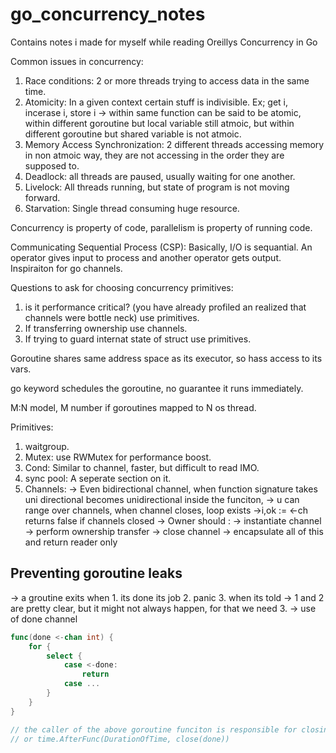 # go_concurrency_notes
Contains notes i made for myself while reading Oreillys Concurrency in Go

Common issues in concurrency:
1. Race conditions: 2 or more threads trying to access data in the same time.
2. Atomicity: In a given context certain stuff is indivisible. Ex; get i, incerase i, store i -> within same function can be said to be atomic, within different goroutine but local variable still atmoic, but  within different goroutine but shared variable is not atmoic.
3. Memory Access Synchronization: 2 different threads accessing memory in non atmoic way, they are not accessing in the order they are supposed to.
4. Deadlock: all threads are paused, usually waiting for one another.
5. Livelock: All threads running, but state of program is not moving forward.
6. Starvation: Single thread consuming huge resource.

Concurrency is property of code, parallelism is property of running code.

Communicating Sequential Process (CSP): Basically, I/O is sequantial. An operator gives input to process and another operator gets output. Inspiraiton for go channels.

Questions to ask for choosing concurrency primitives:
1. is it performance critical? (you have already profiled an realized that channels were bottle neck) use primitives.
2. If transferring ownership use channels.
3. If trying to guard internat state of struct use primitives.

Goroutine shares same address space as its executor, so hass access to its vars.

go keyword schedules the goroutine, no guarantee it runs immediately.

M:N model, M number if goroutines mapped to N os thread.

Primitives:
1. waitgroup.
2. Mutex: use RWMutex for performance boost. 
3. Cond: Similar to channel, faster, but difficult to read IMO.
3. sync pool: A seperate section on it.
4. Channels:
    -> Even bidirectional channel, when function signature takes uni directional becomes unidirectional inside the funciton,
    -> u can range over channels, when channel closes, loop exists
    ->i,ok := <-ch returns false if channels closed
    -> Owner should :
        -> instantiate channel
        -> perform ownership transfer
        -> close channel
        -> encapsulate all of this and return reader only


## Preventing goroutine leaks
-> a groutine exits when
    1. its done its job
    2. panic
    3. when its told
-> 1 and 2 are pretty clear, but it might not always happen, for that we need 3.
-> use of done channel
```go
func(done <-chan int) {
    for {
        select {
            case <-done:
                return
            case ...
        }
    }
}

// the caller of the above goroutine funciton is responsible for closing the channel
// or time.AfterFunc(DurationOfTime, close(done))
```